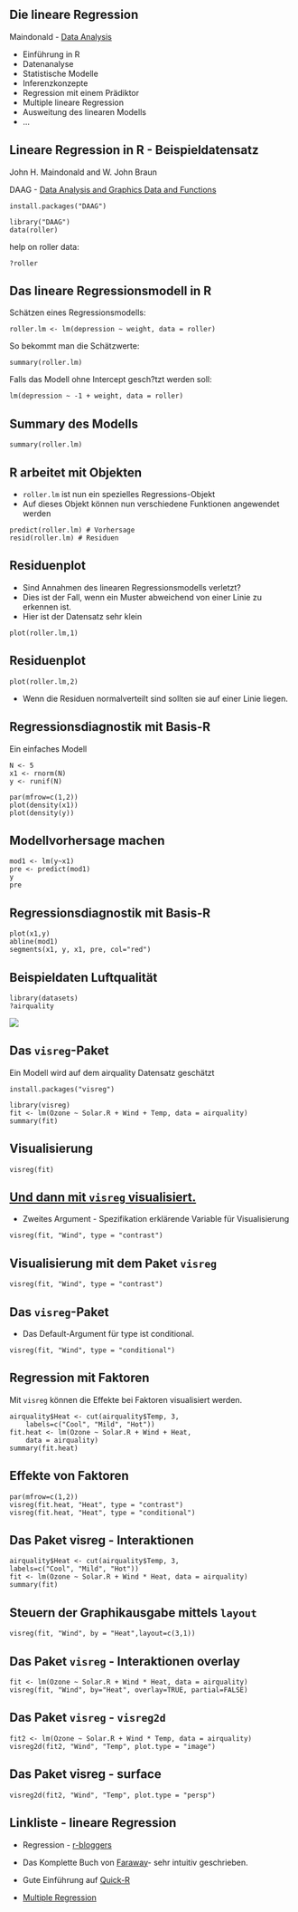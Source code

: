 Die lineare Regression
----------------------

Maindonald - [Data
Analysis](https://cran.r-project.org/doc/contrib/usingR.pdf)

-   Einführung in R
-   Datenanalyse
-   Statistische Modelle
-   Inferenzkonzepte
-   Regression mit einem Prädiktor
-   Multiple lineare Regression
-   Ausweitung des linearen Modells
-   ...

Lineare Regression in R - Beispieldatensatz
-------------------------------------------

John H. Maindonald and W. John Braun

DAAG - [Data Analysis and Graphics Data and
Functions](http://cran.ms.unimelb.edu.au/web/packages/DAAG/DAAG.pdf)

    install.packages("DAAG")

    library("DAAG")
    data(roller)

help on roller data:

    ?roller

Das lineare Regressionsmodell in R
----------------------------------

Schätzen eines Regressionsmodells:

    roller.lm <- lm(depression ~ weight, data = roller)

So bekommt man die Schätzwerte:

    summary(roller.lm)

Falls das Modell ohne Intercept gesch?tzt werden soll:

    lm(depression ~ -1 + weight, data = roller)

Summary des Modells
-------------------

    summary(roller.lm)

R arbeitet mit Objekten
-----------------------

-   `roller.lm` ist nun ein spezielles Regressions-Objekt
-   Auf dieses Objekt können nun verschiedene Funktionen angewendet
    werden

<!-- -->

    predict(roller.lm) # Vorhersage
    resid(roller.lm) # Residuen

Residuenplot
------------

-   Sind Annahmen des linearen Regressionsmodells verletzt?
-   Dies ist der Fall, wenn ein Muster abweichend von einer Linie zu
    erkennen ist.
-   Hier ist der Datensatz sehr klein

<!-- -->

    plot(roller.lm,1)

Residuenplot
------------

    plot(roller.lm,2)

-   Wenn die Residuen normalverteilt sind sollten sie auf einer
    Linie liegen.

Regressionsdiagnostik mit Basis-R
---------------------------------

Ein einfaches Modell

    N <- 5
    x1 <- rnorm(N)
    y <- runif(N)

    par(mfrow=c(1,2))
    plot(density(x1))
    plot(density(y))

Modellvorhersage machen
-----------------------

    mod1 <- lm(y~x1)
    pre <- predict(mod1)
    y
    pre

Regressionsdiagnostik mit Basis-R
---------------------------------

    plot(x1,y)
    abline(mod1)
    segments(x1, y, x1, pre, col="red")

Beispieldaten Luftqualität
--------------------------

    library(datasets)
    ?airquality

![](https://github.com/Japhilko/IntroR/raw/master/2017/slides/figure/DataAirquality.PNG)

Das `visreg`-Paket
------------------

Ein Modell wird auf dem airquality Datensatz geschätzt

    install.packages("visreg")

    library(visreg)
    fit <- lm(Ozone ~ Solar.R + Wind + Temp, data = airquality)
    summary(fit)

Visualisierung
--------------

    visreg(fit)

[Und dann mit `visreg` visualisiert.](http://myweb.uiowa.edu/pbreheny/publications/visreg.pdf)
----------------------------------------------------------------------------------------------

-   Zweites Argument - Spezifikation erklärende Variable für
    Visualisierung

<!-- -->

    visreg(fit, "Wind", type = "contrast")

Visualisierung mit dem Paket `visreg`
-------------------------------------

    visreg(fit, "Wind", type = "contrast")

Das `visreg`-Paket
------------------

-   Das Default-Argument für type ist conditional.

<!-- -->

    visreg(fit, "Wind", type = "conditional")

Regression mit Faktoren
-----------------------

Mit `visreg` können die Effekte bei Faktoren visualisiert werden.

    airquality$Heat <- cut(airquality$Temp, 3, 
        labels=c("Cool", "Mild", "Hot"))
    fit.heat <- lm(Ozone ~ Solar.R + Wind + Heat, 
        data = airquality)
    summary(fit.heat)

Effekte von Faktoren
--------------------

    par(mfrow=c(1,2))
    visreg(fit.heat, "Heat", type = "contrast")
    visreg(fit.heat, "Heat", type = "conditional")

Das Paket visreg - Interaktionen
--------------------------------

    airquality$Heat <- cut(airquality$Temp, 3, 
    labels=c("Cool", "Mild", "Hot"))
    fit <- lm(Ozone ~ Solar.R + Wind * Heat, data = airquality)
    summary(fit)

Steuern der Graphikausgabe mittels `layout`
-------------------------------------------

    visreg(fit, "Wind", by = "Heat",layout=c(3,1))

Das Paket `visreg` - Interaktionen overlay
------------------------------------------

    fit <- lm(Ozone ~ Solar.R + Wind * Heat, data = airquality)
    visreg(fit, "Wind", by="Heat", overlay=TRUE, partial=FALSE)

Das Paket `visreg` - `visreg2d`
-------------------------------

    fit2 <- lm(Ozone ~ Solar.R + Wind * Temp, data = airquality)
    visreg2d(fit2, "Wind", "Temp", plot.type = "image")

Das Paket visreg - surface
--------------------------

    visreg2d(fit2, "Wind", "Temp", plot.type = "persp")

Linkliste - lineare Regression
------------------------------

-   Regression -
    [r-bloggers](http://www.r-bloggers.com/r-tutorial-series-simple-linear-regression/)

-   Das Komplette Buch von
    [Faraway](http://cran.r-project.org/doc/contrib/Faraway-PRA.pdf)-
    sehr intuitiv geschrieben.

-   Gute Einführung auf
    [Quick-R](http://www.statmethods.net/stats/regression.html)

-   [Multiple
    Regression](https://www.r-bloggers.com/multiple-regression-part-1/)
